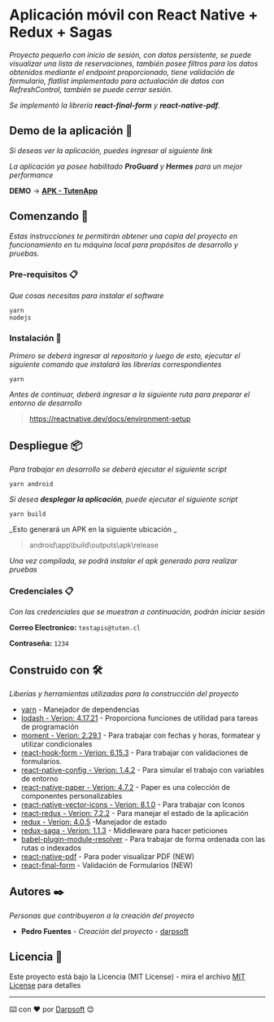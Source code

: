 # Aplicación móvil con React Native + Redux + Sagas

_Proyecto pequeño con inicio de sesión, con datos persistente, se puede visualizar una lista de reservaciones, también posee filtros para los datos obtenidos mediante el endpoint proporcionado, tiene validación de formulario, flatlist implementado para actualación de datos con RefreshControl, también se puede cerrar sesión._

_Se implementó la librería **react-final-form** y **react-native-pdf**._

## Demo de la aplicación 📌

_Si deseas ver la aplicación, puedes ingresar al siguiente link_

_La aplicación ya posee habilitado **ProGuard** y **Hermes** para un mejor performance_

**DEMO** -> [**APK - TutenApp**](https://mega.nz/file/D5YkhJ4I#b28-wiys10WR_nx6QJBq6oYE7Behu4ly1svMfWAgR0A)

## Comenzando 🚀

_Estas instrucciones te permitirán obtener una copia del proyecto en funcionamiento en tu máquina local para propósitos de desarrollo y pruebas._

### Pre-requisitos 📋

_Que cosas necesitas para instalar el software_

```
yarn
nodejs
```

### Instalación 🔧

_Primero se deberá ingresar al repositorio y luego de esto, ejecutar el siguiente comando que instalará las librerías correspondientes_

```
yarn
```

_Antes de continuar, deberá ingresar a la siguiente ruta para preparar el entorno de desarrollo_

> https://reactnative.dev/docs/environment-setup

## Despliegue 📦

_Para trabajar en desarrollo se deberá ejecutar el siguiente script_

```
yarn android
```

_Si desea **desplegar la aplicación**, puede ejecutar el siguiente script_

```
yarn build
```

_Esto generará un APK en la siguiente ubicación _

> android\app\build\outputs\apk\release

_Una vez compilada, se podrá instalar el apk generado para realizar pruebas_

### Credenciales 📋

_Con las credenciales que se muestran a continuación, podrán iniciar sesión_

**Correo Electronico:** `testapis@tuten.cl`

**Contraseña:** `1234`

## Construido con 🛠️

_Liberías y herramientas utilizadas para la construcción del proyecto_

- [yarn](https://yarnpkg.com) - Manejador de dependencias
- [lodash - Verion: 4.17.21](https://www.npmjs.com/package/lodash) - Proporciona funciones de utilidad para tareas de programación
- [moment - Verion: 2.29.1](https://www.npmjs.com/package/moment) - Para trabajar con fechas y horas, formatear y utilizar condicionales
- [react-hook-form - Verion: 6.15.3](https://www.npmjs.com/package/react-hook-form) - Para trabajar con validaciones de formularios.
- [react-native-config - Verion: 1.4.2](https://www.npmjs.com/package/react-native-config) - Para simular el trabajo con variables de entorno
- [react-native-paper - Verion: 4.7.2](https://www.npmjs.com/package/react-native-paper) - Paper es una colección de componentes personalizables
- [react-native-vector-icons - Verion: 8.1.0](https://www.npmjs.com/package/react-native-vector-icons) - Para trabajar con Iconos
- [react-redux - Verion: 7.2.2](https://www.npmjs.com/package/react-redux) - Para manejar el estado de la aplicación
- [redux - Verion: 4.0.5](https://www.npmjs.com/package/redux) -Manejador de estado
- [redux-saga - Verion: 1.1.3](https://www.npmjs.com/package/redux-saga) - Middleware para hacer peticiones
- [babel-plugin-module-resolver](https://www.npmjs.com/package/babel-plugin-module-resolver) - Para trabajar de forma ordenada con las rutas o indexados
- [react-native-pdf](https://www.npmjs.com/package/react-native-pdf) - Para poder visualizar PDF (NEW)
- [react-final-form](https://www.npmjs.com/package/react-final-form) - Validación de Formularios (NEW)

## Autores ✒️

_Personas que contribuyeron a la creación del proyecto_

- **Pedro Fuentes** - _Creación del proyecto_ - [darpsoft](https://github.com/Darpsoft)

## Licencia 📄

Este proyecto está bajo la Licencia (MIT License) - mira el archivo [MIT License](https://api.github.com/licenses/mit) para detalles

---

⌨️ con ❤️ por [Darpsoft](https://github.com/Darpsof) 😊